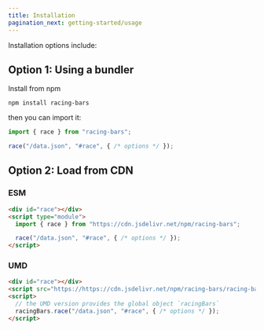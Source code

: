 ```yaml
---
title: Installation
pagination_next: getting-started/usage
---
```


Installation options include:

## Option 1: Using a bundler

Install from npm

```shell
npm install racing-bars
```

then you can import it:

<!-- prettier-ignore-start -->

```js
import { race } from "racing-bars";

race("/data.json", "#race", { /* options */ });
```


## Option 2: Load from CDN

### ESM

```html
<div id="race"></div>
<script type="module">
  import { race } from "https://cdn.jsdelivr.net/npm/racing-bars";

  race("/data.json", "#race", { /* options */ });
</script>
```

### UMD

```html
<div id="race"></div>
<script src="https://https://cdn.jsdelivr.net/npm/racing-bars/racing-bars.umd.js"></script>
<script>
  // the UMD version provides the global object `racingBars`
  racingBars.race("/data.json", "#race", { /* options */ });
</script>
```

<!-- prettier-ignore-end -->
